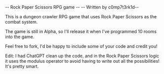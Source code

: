 -- Rock Paper Scissors RPG game --
-- Written by c0mp7t3rk1d-- 

This is a dungeon crawler RPG game that uses Rock Paper Scissors as the combat system.

The game is still in Alpha, so I'll release it when I've programmed 10 rooms into the game.

Feel free to fork, I'd be happy to include some of your code and credit you!

Edit: I had ChatGPT clean up the code, and in the Rock Paper Scissors logic it uses the modulus operator to avoid having to write out all the possibilities! It's pretty smart.
